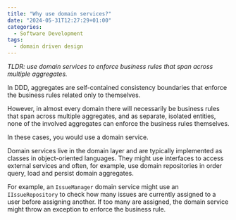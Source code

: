 ```yaml
---
title: "Why use domain services?"
date: "2024-05-31T12:27:29+01:00"
categories:
  - Software Development
tags:
  - domain driven design
---
```


_TLDR: use domain services to enforce business rules that span across multiple aggregates._

In DDD, aggregates are self-contained consistency boundaries that enforce the business rules related only to themselves.

However, in almost every domain there will necessarily be business rules that span across multiple aggregates, and as separate, isolated entities, none of the involved aggregates can enforce the business rules themselves.

In these cases, you would use a domain service.

Domain services live in the domain layer and are typically implemented as classes in object-oriented languages. They might use interfaces to access external services and often, for example, use domain repositories in order query, load and persist domain aggregates.

For example, an `IssueManager` domain service might use an `IIssueRepository` to check how many issues are currently assigned to a user before assigning another. If too many are assigned, the domain service might throw an exception to enforce the business rule.
